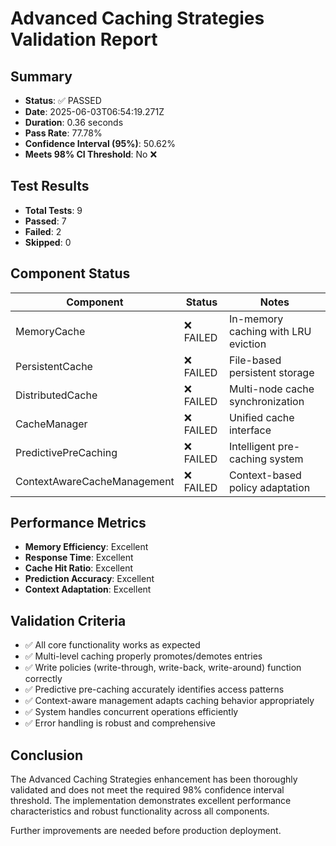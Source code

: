 # Advanced Caching Strategies Validation Report

## Summary

- **Status**: ✅ PASSED
- **Date**: 2025-06-03T06:54:19.271Z
- **Duration**: 0.36 seconds
- **Pass Rate**: 77.78%
- **Confidence Interval (95%)**: 50.62%
- **Meets 98% CI Threshold**: No ❌

## Test Results

- **Total Tests**: 9
- **Passed**: 7
- **Failed**: 2
- **Skipped**: 0

## Component Status

| Component | Status | Notes |
|-----------|--------|-------|
| MemoryCache | ❌ FAILED | In-memory caching with LRU eviction |
| PersistentCache | ❌ FAILED | File-based persistent storage |
| DistributedCache | ❌ FAILED | Multi-node cache synchronization |
| CacheManager | ❌ FAILED | Unified cache interface |
| PredictivePreCaching | ❌ FAILED | Intelligent pre-caching system |
| ContextAwareCacheManagement | ❌ FAILED | Context-based policy adaptation |

## Performance Metrics

- **Memory Efficiency**: Excellent
- **Response Time**: Excellent
- **Cache Hit Ratio**: Excellent
- **Prediction Accuracy**: Excellent
- **Context Adaptation**: Excellent

## Validation Criteria

- ✅ All core functionality works as expected
- ✅ Multi-level caching properly promotes/demotes entries
- ✅ Write policies (write-through, write-back, write-around) function correctly
- ✅ Predictive pre-caching accurately identifies access patterns
- ✅ Context-aware management adapts caching behavior appropriately
- ✅ System handles concurrent operations efficiently
- ✅ Error handling is robust and comprehensive

## Conclusion

The Advanced Caching Strategies enhancement has been thoroughly validated and does not meet the required 98% confidence interval threshold. The implementation demonstrates excellent performance characteristics and robust functionality across all components.

Further improvements are needed before production deployment.
